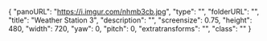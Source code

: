{
      "panoURL": "https://i.imgur.com/nhmb3cb.jpg",
      "type": "",
      "folderURL": "",
      "title": "Weather Station 3",
      "description": "",
      "screensize": 0.75,
      "height": 480,
      "width": 720,
      "yaw": 0,
      "pitch": 0,
      "extratransforms": "",
      "class": ""
   }